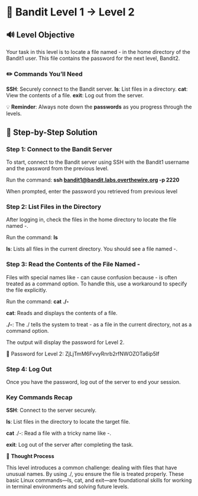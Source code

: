# 🎲 Bandit Level 1 → Level 2



## 🔊 Level Objective
Your task in this level is to locate a file named - in the home directory of the Bandit1 user. This file contains the password for the next level, Bandit2.



### ✏️ Commands You’ll Need

**SSH**: Securely connect to the Bandit server.
**ls**: List files in a directory.
**cat**: View the contents of a file.
**exit**: Log out from the server.



💡 **Reminder**: Always note down the **passwords** as you progress through the levels.




## 📃 Step-by-Step Solution


### Step 1: Connect to the Bandit Server

To start, connect to the Bandit server using SSH with the Bandit1 username and the password from the previous level.

Run the command: **ssh bandit1@bandit.labs.overthewire.org -p 2220**


When prompted, enter the password you retrieved from previous level



### Step 2: List Files in the Directory


After logging in, check the files in the home directory to locate the file named -.

Run the command: **ls**


**ls**: Lists all files in the current directory. You should see a file named -.



### Step 3: Read the Contents of the File Named -


Files with special names like - can cause confusion because - is often treated as a command option. To handle this, use a workaround to specify the file explicitly.

Run the command: **cat ./-**


**cat**: Reads and displays the contents of a file.

**./-**: The ./ tells the system to treat - as a file in the current directory, not as a command option.

The output will display the password for Level 2.

🔑 Password for Level 2: ZjLjTmM6FvvyRnrb2rfNWOZOTa6ip5If



### Step 4: Log Out

Once you have the password, log out of the server to end your session.



### Key Commands Recap

**SSH**: Connect to the server securely.

**ls**: List files in the directory to locate the target file.

**cat** ./-: Read a file with a tricky name like -.

**exit**: Log out of the server after completing the task.




🔎 **Thought Process**

This level introduces a common challenge: dealing with files that have unusual names. By using ./, you ensure the file is treated properly.
These basic Linux commands—ls, cat, and exit—are foundational skills for working in terminal environments and solving future levels.







